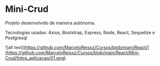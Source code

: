 # Mini-Crud

<p>Projeto desenvolvido de maneira autônoma.
<p>Tecnologias usadas: Axios, Bootstrap, Express, Node, React, Sequelize e Postgresql


![alt text](https://github.com/MarceloReisxz/Cursos/blob/main/React/](https://github.com/MarceloReisxz/Cursos/blob/main/React/Mini-Crud/fotos_aplicacao/01.png)
